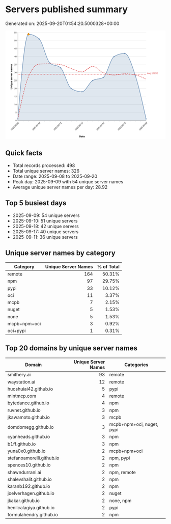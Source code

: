 # Servers published summary

Generated on: 2025-09-20T01:54:20.5000328+00:00

![Unique servers per day](servers-per-day.svg)

## Quick facts
- Total records processed: 498
- Total unique server names: 326
- Date range: 2025-09-08 to 2025-09-20
- Peak day: 2025-09-09 with 54 unique server names
- Average unique server names per day: 28.92

## Top 5 busiest days
- 2025-09-09: 54 unique servers
- 2025-09-10: 51 unique servers
- 2025-09-18: 42 unique servers
- 2025-09-17: 40 unique servers
- 2025-09-11: 36 unique servers

## Unique server names by category

| Category | Unique Server Names | % of Total |
|----------|---------------------:|-----------:|
| remote | 164 | 50.31% |
| npm | 97 | 29.75% |
| pypi | 33 | 10.12% |
| oci | 11 | 3.37% |
| mcpb | 7 | 2.15% |
| nuget | 5 | 1.53% |
| none | 5 | 1.53% |
| mcpb+npm+oci | 3 | 0.92% |
| oci+pypi | 1 | 0.31% |

## Top 20 domains by unique server names

| Domain | Unique Server Names | Categories |
|--------|---------------------:|------------|
| smithery.ai | 93 | remote |
| waystation.ai | 12 | remote |
| huoshuiai42.github.io | 5 | pypi |
| mintmcp.com | 4 | remote |
| bytedance.github.io | 4 | npm |
| ruvnet.github.io | 3 | npm |
| jkawamoto.github.io | 3 | mcpb |
| domdomegg.github.io | 3 | mcpb+npm+oci, nuget, pypi |
| cyanheads.github.io | 3 | npm |
| b1ff.github.io | 3 | npm |
| yuna0x0.github.io | 2 | mcpb+npm+oci |
| stefanoamorelli.github.io | 2 | npm, pypi |
| spences10.github.io | 2 | npm |
| shawndurrani.ai | 2 | npm, remote |
| shalevshalit.github.io | 2 | npm |
| karanb192.github.io | 2 | npm |
| joelverhagen.github.io | 2 | nuget |
| jkakar.github.io | 2 | none, npm |
| henilcalagiya.github.io | 2 | pypi |
| formulahendry.github.io | 2 | npm |
